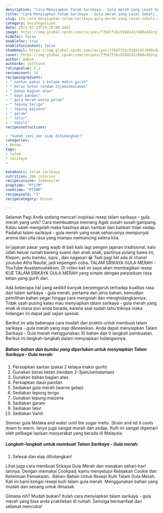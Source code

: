 ```yaml
---
description: "Cara Menyiapkan Talam Sarikaya - Gula merah yang Lezat Sekali, Mantap"
title: "Cara Menyiapkan Talam Sarikaya - Gula merah yang Lezat Sekali, Mantap"
slug: 151-cara-menyiapkan-talam-sarikaya-gula-merah-yang-lezat-sekali-mantap
category: Uncategorized
date: 2022-07-23T19:38:00.345Z
image: https://img-global.cpcdn.com/recipes/f7b87f1bc9184142/680x482cq70/talam-sarikaya-gula-merah-foto-resep-utama.jpg
hideToc: false
enableToc: true
enableTocContent: false
thumbnail: https://img-global.cpcdn.com/recipes/f7b87f1bc9184142/680x482cq70/talam-sarikaya-gula-merah-foto-resep-utama.jpg
cover: https://img-global.cpcdn.com/recipes/f7b87f1bc9184142/680x482cq70/talam-sarikaya-gula-merah-foto-resep-utama.jpg
author: Admin
authorAv: notfound
ratingvalue: 4.2
reviewcount: 14
recipeingredient:
- " santan pakai 2 kelapa makin gurih"
- " beras ketan rendam 23jamsemalaman"
- " bahan bagian atas"
- " daun pandan"
- " gula merah warna gelap"
- " tepung terigu"
- " tepung maizena"
- " garam"
- " telur"
- " Vanili"
recipeinstructions:

- "Sudah jadi dan siap dihidangkan!"
categories:
- Resep
tags:
- talam
- sarikaya
- 

katakunci: talam sarikaya  
nutrition: 266 calories
recipecuisine: Indonesian
preptime: "PT17M"
cooktime: "PT50M"
recipeyield: "1"
recipecategory: Dinner

---
```



Selamat Pagi Anda sedang mencari inspirasi resep talam sarikaya - gula merah yang unik? Cara membuatnya memang Agak susah-susah gampang. Kalau salah mengolah maka hasilnya akan hambar dan bahkan tidak sedap. Padahal talam sarikaya - gula merah yang enak seharusnya mempunyai aroma dan cita rasa yang mampu memancing selera kita.


Ini jajanan pasar yang wajib di beli kalo lagi pengen jajanan tradisional, kalo udah keluar rumah bareng suami dan anak anak, pastinya pulang bawa Ini, Klepon, putu bambu, lupis , dan nagasari 😀 Tadi pagi liat ada di chanel youtube Atha Naufal, jadi kepengen coba. TALAM SRIKAYA GULA MERAH - YouTube Assalamualaikum. Di video kali ini saya akan membagikan resep KUE TALAM SRIKAYA GULA MERAH yang simple dengan perpaduan rasa ketan yang gurih dan.

Ada beberapa hal yang sedikit banyak berpengaruh terhadap kualitas rasa dari talam sarikaya - gula merah, pertama dari jenis bahan, kemudian pemilihan bahan segar hingga cara mengolah dan menghidangkannya. Tidak usah pusing kalau mau menyiapkan talam sarikaya - gula merah yang enak di mana pun anda berada, karena asal sudah tahu triknya maka hidangan ini dapat jadi sajian spesial.


Berikut ini ada beberapa cara mudah dan praktis untuk membuat talam sarikaya - gula merah yang siap dikreasikan. Anda dapat menyiapkan Talam Sarikaya - Gula merah menggunakan 10 bahan dan 0 langkah pembuatan. Berikut ini langkah-langkah dalam menyiapkan hidangannya.

<!--inarticleads1-->

##### Bahan-bahan dan bumbu yang diperlukan untuk menyiapkan Talam Sarikaya - Gula merah:

1. Persiapkan  santan (pakai 2 kelapa makin gurih)
1. Gunakan  beras ketan (rendam 2-3jam/semalaman)
1. Gunakan  bahan bagian atas
1. Persiapkan  daun pandan
1. Sediakan  gula merah (warna gelap)
1. Sediakan  tepung terigu
1. Gunakan  tepung maizena
1. Sediakan  garam
1. Sediakan  telur
1. Sediakan  Vanili


Simmer gula Melaka and water until the sugar melts. Strain and let it cools down to warm. Ianya juga sangat murah dan sedap. Kuih ini sangat digemari oleh pelbagai lapisan masyarakat yang berada di Malaysia. 

<!--inarticleads2-->

##### Langkah-langkah untuk membuat Talam Sarikaya - Gula merah:


1. Selesai dan siap dihidangkan!

Lihat juga cara membuat Srikaya Gula Merah dan masakan sehari-hari lainnya. Dengan memakai Cookpad, kamu menyetujui Kebijakan Cookie dan Ketentuan Pemakaian.. Bahan-Bahan Untuk Resepi Kuih Talam Gula Merah. Kali ini kami kongsi resepi kuih talam gula merah. Menggunakan bahan yang mudah dan senang untuk dimasak. 

Gimana nih? Mudah bukan? Itulah cara menyiapkan talam sarikaya - gula merah yang bisa anda praktikkan di rumah. Semoga bermanfaat dan selamat mencoba!

